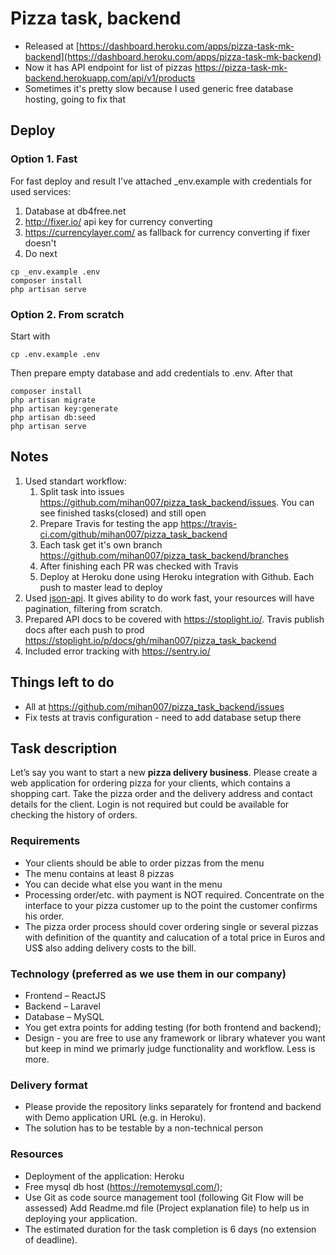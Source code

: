 # Pizza task, backend
- Released at [https://dashboard.heroku.com/apps/pizza-task-mk-backend](https://dashboard.heroku.com/apps/pizza-task-mk-backend)
- Now it has API endpoint for list of pizzas https://pizza-task-mk-backend.herokuapp.com/api/v1/products
- Sometimes it's pretty slow because I used generic free database hosting, going to fix that

## Deploy
### Option 1. Fast
For fast deploy and result I've attached _env.example with credentials for used services:
1. Database at db4free.net
2. http://fixer.io/ api key for currency converting
3. https://currencylayer.com/ as fallback for currency converting if fixer doesn't
4. Do next
```
cp _env.example .env
composer install
php artisan serve
```

### Option 2. From scratch
Start with
```
cp .env.example .env
```
Then prepare empty database and add credentials to .env. After that
```
composer install
php artisan migrate
php artisan key:generate
php artisan db:seed
php artisan serve
```

## Notes
1. Used standart workflow:
    1. Split task into issues https://github.com/mihan007/pizza_task_backend/issues. You can see finished tasks(closed) and still open
    2. Prepare Travis for testing the app https://travis-ci.com/github/mihan007/pizza_task_backend
    3. Each task get it's own branch https://github.com/mihan007/pizza_task_backend/branches
    4. After finishing each PR was checked with Travis
    5. Deploy at Heroku done using Heroku integration with Github. Each push to master lead to deploy
2. Used [json-api](https://jsonapi.org/). It gives ability to do work fast, your resources will have pagination, filtering from scratch.
3. Prepared API docs to be covered with https://stoplight.io/. Travis publish docs after each push to prod https://stoplight.io/p/docs/gh/mihan007/pizza_task_backend
4. Included error tracking with https://sentry.io/

## Things left to do
- All at https://github.com/mihan007/pizza_task_backend/issues
- Fix tests at travis configuration - need to add database setup there

## Task description
Let’s say you want to start a new **pizza delivery business**. Please create a web application for ordering pizza for your clients, which contains a shopping cart. Take the pizza order and the delivery address and contact details for the client. Login is not required but could be available for checking the history of orders.
### Requirements
- Your clients should be able to order pizzas from the menu
- The menu contains at least 8 pizzas
- You can decide what else you want in the menu
- Processing order/etc. with payment is NOT required. Concentrate on the interface to your pizza customer up to the point the customer confirms his order.
- The pizza order process should cover ordering single or several pizzas with definition of the quantity and calucation of a total price in Euros and US$ also adding delivery costs to the bill.
### Technology (preferred as we use them in our company)
- Frontend – ReactJS
- Backend – Laravel
- Database – MySQL
- You get extra points for adding testing (for both frontend and backend);
- Design - you are free to use any framework or library whatever you want but keep in mind we primarly judge functionality and workflow. Less is more.
### Delivery format
- Please provide the repository links separately for frontend and backend with Demo application URL (e.g. in Heroku).
- The solution has to be testable by a non-technical person
### Resources
- Deployment of the application: Heroku
- Free mysql db host (https://remotemysql.com/);
- Use Git as code source management tool (following Git Flow will be assessed) Add Readme.md file (Project explanation file) to help us in deploying your application.
- The estimated duration for the task completion is 6 days (no extension of deadline).
